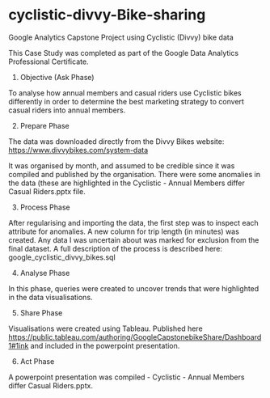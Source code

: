 # cyclistic-divvy-Bike-sharing
Google Analytics Capstone Project using Cyclistic (Divvy) bike data

This Case Study was completed as part of the Google Data Analytics Professional Certificate.

  1. Objective (Ask Phase)

To analyse how annual members and casual riders use Cyclistic bikes differently in order to determine the best marketing strategy to convert casual riders into annual members.

  2. Prepare Phase
  
The data was downloaded directly from the Divvy Bikes website: https://www.divvybikes.com/system-data


It was organised by month, and assumed to be credible since it was compiled and published by the organisation. There were some anomalies in the data (these are highlighted in the Cyclistic - Annual Members differ Casual Riders.pptx file.

  3. Process Phase
  
After regularising and importing the data, the first step was to inspect each attribute for anomalies. A new column for trip length (in minutes) was created. Any data I was uncertain about was marked for exclusion from the final dataset. A full description of the process is described here: google_cyclistic_divvy_bikes.sql

  4. Analyse Phase

In this phase, queries were created to uncover trends that were highlighted in the data visualisations.

  5. Share Phase

Visualisations were created using Tableau. Published here https://public.tableau.com/authoring/GoogleCapstonebikeShare/Dashboard1#1ink and 
included in the powerpoint presentation.

  6. Act Phase

A powerpoint presentation was compiled - Cyclistic - Annual Members differ Casual Riders.pptx.
